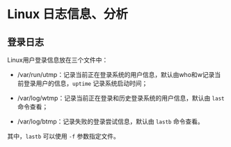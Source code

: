 # Linux 日志信息、分析

## 登录日志

Linux用户登录信息放在三个文件中：

- /var/run/utmp：记录当前正在登录系统的用户信息，默认由who和w记录当前登录用户的信息，`uptime` 记录系统启动时间；

- /var/log/wtmp：记录当前正在登录和历史登录系统的用户信息，默认由 `last` 命令查看；

- /var/log/btmp：记录失败的登录尝试信息，默认由 `lastb` 命令查看。

其中，`lastb` 可以使用 `-f` 参数指定文件。

